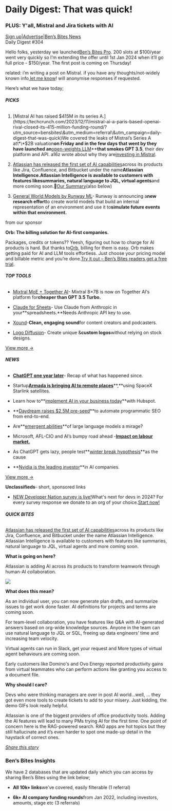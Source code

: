 # Daily Digest: That was quick!

### PLUS: Y'all, Mistral and Jira tickets with AI

[Sign up](https://www.bensbites.co/?utm_source=bensbites\&utm_medium=referral\&utm_campaign=daily-digest-that-was-quick)|[Advertise](https://sponsor.bensbites.co/?utm_source=bensbites\&utm_medium=referral\&utm_campaign=daily-digest-that-was-quick)|[Ben’s Bites News](https://news.bensbites.co/?utm_source=bensbites\&utm_medium=referral\&utm_campaign=daily-digest-that-was-quick)\
Daily Digest #304

Hello folks, yesterday we launched[Ben’s Bites Pro](https://pro.bensbites.co/?utm_source=bensbites\&utm_medium=referral\&utm_campaign=daily-digest-that-was-quick). 200 slots at $100/year went very quickly so I’m extending the offer until 1st Jan 2024 when it’ll go full price - $150/year. The first post is coming on Thursday!

related: i’m writing a post on Mistral. if you have any thoughts/not-widely known info,[let me know](https://x.com/bentossell/status/1734553461897744388?s=20\&utm_source=bensbites\&utm_medium=referral\&utm_campaign=daily-digest-that-was-quick)! will anonymise responses if requested.

Here’s what we have today;

###### **PICKS**

1. [Mistral AI has raised $415M in its series A.](https://techcrunch.com/2023/12/11/mistral-ai-a-paris-based-openai-rival-closed-its-415-million-funding-round/?utm_source=bensbites\&utm_medium=referral\&utm_campaign=daily-digest-that-was-quick)We covered the leaks of Mistral’s Series A at\*\*$2B valuation**on Friday and in the few days that went by they have launched an**[open-weights LLM](https://bensbites.beehiiv.com/p/mistral-ai-drops-new-model-mixture-experts)\*\***that smokes GPT 3.5**, their dev platform and API. a16z wrote about why they are[investing in Mistral](https://a16z.com/announcement/investing-in-mistral/?utm_source=bensbites\&utm_medium=referral\&utm_campaign=daily-digest-that-was-quick).

2. [Atlassian has released the first set of AI capabilities](https://www.atlassian.com/blog/announcements/atlassian-intelligence-ga?utm_source=bensbites\&utm_medium=referral\&utm_campaign=daily-digest-that-was-quick)across its products like Jira, Confluence, and Bitbucket under the name**Atlassian Intelligence.**Atlassian Intelligence is available to customers with features like**summaries, natural language to JQL, virtual agents**and more coming soon.🍿[Our Summary](https://bensbites.beehiiv.com/p/atlassian-intelligence-live-jira-confluence)(also below)

3. [General World Models by Runway ML](https://research.runwayml.com/introducing-general-world-models?utm_source=bensbites\&utm_medium=referral\&utm_campaign=daily-digest-that-was-quick)- Runway is announcing a**new research effort**to create world models that build an internal representation of an environment and use it to**simulate future events within that environment.**

from our sponsor

**Orb: The billing solution for AI-first companies.**

Packages, credits or tokens?? Yeesh, figuring out how to charge for AI products is hard. But thanks to[Orb](https://www.withorb.com/ai?utm_medium=bens_bites\&utm_campaign=ai_q4), billing for them is easy. Orb makes getting paid for AI and LLM tools effortless. Just choose your pricing model and billable metric and you’re done.[Try it out – Ben’s Bites readers get a free trial](https://www.withorb.com/ai?utm_medium=bens_bites\&utm_campaign=ai_q4).

###### **TOP TOOLS**

- [Mixtral MoE + Together AI](https://www.together.ai/blog/mixtral?utm_source=bensbites\&utm_medium=referral\&utm_campaign=daily-digest-that-was-quick)- Mixtral 8×7B is now on Together AI‘s platform for**cheaper than GPT 3.5 Turbo.**

- [Claude for Sheets](https://workspace.google.com/marketplace/app/claude_for_sheets/909417792257?utm_source=bensbites\&utm_medium=referral\&utm_campaign=daily-digest-that-was-quick)- Use Claude from Anthropic in your\*\*spreadsheets.\*\*Needs Anthropic API key to use.

- [Xound](https://xound.io/?utm_source=bensbites\&utm_medium=referral\&utm_campaign=daily-digest-that-was-quick)-**Clean, engaging sound**for content creators and podcasters.

- [Logo Diffusion](https://logodiffusion.com/?utm_source=bensbites\&utm_medium=referral\&utm_campaign=daily-digest-that-was-quick)- Create unique &**custom logos**without relying on stock designs.

[View more →](https://news.bensbites.co/tags/show?utm_source=bensbites\&utm_medium=referral\&utm_campaign=daily-digest-that-was-quick)

###### **NEWS**

- **[ChatGPT one year later](https://bojan.substack.com/p/chatgpt-one-year-later?utm_source=bensbites\&utm_medium=referral\&utm_campaign=daily-digest-that-was-quick)**- Recap of what has happened since.

- Startup[**Armada is bringing AI to remote places**](https://www.forbes.com/sites/alexkonrad/2023/12/11/armada-edge-computing-ai-spacex-starlink?utm_source=bensbites\&utm_medium=referral\&utm_campaign=daily-digest-that-was-quick)\*\*,\*\*using SpaceX Starlink satellites.

- Learn how to\*\*[implement AI in your business today](https://offers.hubspot.com/ai-for-business-builders?utm_source=bensbites\&utm_medium=referral\&utm_campaign=daily-digest-that-was-quick)\*\*with Hubspot.

- \*\*[Daydream raises $2.5M pre-seed](https://www.withdaydream.com/blog/announcing-our-2-5m-pre-seed?utm_source=bensbites\&utm_medium=referral\&utm_campaign=daily-digest-that-was-quick)\*\*to automate programmatic SEO from end-to-end.

- Are\*\*[emergent abilities](https://arxiv.org/abs/2304.15004?utm_source=bensbites\&utm_medium=referral\&utm_campaign=daily-digest-that-was-quick)\*\*of large language models a mirage?

- Microsoft, AFL-CIO and AI’s bumpy road ahead -**[Impact on labour market.](https://om.co/2023/12/11/microsoft-afl-cio-ai-deal/?utm_source=bensbites\&utm_medium=referral\&utm_campaign=daily-digest-that-was-quick)**

- As ChatGPT gets lazy, people test\*\*[winter break hypothesis](https://arstechnica.com/information-technology/2023/12/is-chatgpt-becoming-lazier-because-its-december-people-run-tests-to-find-out/?utm_source=bensbites\&utm_medium=referral\&utm_campaign=daily-digest-that-was-quick)\*\*as the cause

- \*\*[Nvidia is the leading investor](https://www.ft.com/content/25337df3-5b98-4dd1-b7a9-035dcc130d6a?utm_source=bensbites\&utm_medium=referral\&utm_campaign=daily-digest-that-was-quick)\*\*in AI companies.

[View more →](https://news.bensbites.co/tags/news/trending?utm_source=bensbites\&utm_medium=referral\&utm_campaign=daily-digest-that-was-quick)

**Unclassifieds**- short, sponsored links

- [NEW Developer Nation survey is live!](https://developereconomics.net/?member_id=bens_bites\&utm_source=bensbites\&utm_medium=referral\&utm_campaign=daily-digest-that-was-quick)What's next for devs in 2024? For every survey response we donate to an org of your choice.[Start now!](https://developereconomics.net/?member_id=bens_bites\&utm_source=bensbites\&utm_medium=referral\&utm_campaign=daily-digest-that-was-quick)

###### **QUICK BITES**

[Atlassian has released the first set of AI capabilities](https://www.atlassian.com/blog/announcements/atlassian-intelligence-ga?utm_source=bensbites\&utm_medium=referral\&utm_campaign=daily-digest-that-was-quick)across its products like Jira, Confluence, and Bitbucket under the name Atlassian Intelligence. Atlassian Intelligence is available to customers with features like summaries, natural language to JQL, virtual agents and more coming soon.

**What is going on here?**

Atlassian is adding AI across its products to transform teamwork through human-AI collaboration.

![](https://media.beehiiv.com/cdn-cgi/image/fit=scale-down,format=auto,onerror=redirect,quality=80/uploads/asset/file/f2c6b4ab-0f2a-449c-abc4-2f5598dba301/image.png?t=1702377728)

**What does this mean?**

As an individual user, you can now generate plan drafts, and summarize issues to get work done faster. AI definitions for projects and terms are coming soon.

For team-level collaboration, you have features like Q\&A with AI-generated answers based on org-wide knowledge sources. Anyone in the team can use natural language to JQL or SQL, freeing up data engineers’ time and increasing team velocity.

Virtual agents can run in Slack, get your request and More types of virtual agent behaviours are coming soon.

Early customers like Domino's and Ovo Energy reported productivity gains from virtual teammates who can perform actions like granting you access to a document file.

**Why should I care?**

Devs who were thinking managers are over in post AI world…well, … they got even more tools to create tickets to add to your misery. Just kidding, the demo GIFs look really helpful.

Atlassian is one of the biggest providers of office productivity tools. Adding the AI features will lead to many PMs trying AI for the first time. One point of concern here is the RAG-powered search. RAG apps are hot topics but they still hallucinate and it’s even harder to spot one made-up detail in the haystack of correct ones.

[*Share this story*](https://bensbites.beehiiv.com/p/atlassian-intelligence-live-jira-confluence)

### Ben’s Bites Insights

We have 2 databases that are updated daily which you can access by sharing Ben’s Bites using the link below;

- **All 10k+ links**we’ve covered, easily filterable (1 referral)

- **6k+ AI company funding rounds**from Jan 2022, including investors, amounts, stage etc (3 referrals)
